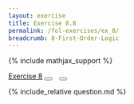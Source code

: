 ```yaml
---
layout: exercise
title: Exercise 8.8
permalink: /fol-exercises/ex_8/
breadcrumb: 8-First-Order-Logic
---
```


{% include mathjax_support %}

<div class="card">
<div class="card-header p-2">
<a href='#' class="p-2">Exercise 8</a>
<button type="button" class="btn btn-dark float-right" title="Solve this Exercise" onclick="solve('ex8.8');" href="#"><i id="ex8.8" class="fas fa-pen" style="color:white"></i></button>
<a class="edit_question" href="#"><button type="button" class="btn btn-dark float-right" title="Edit this Question"  style="margin-left:10px; margin-right:10px;" onclick="edit('ex8.8');" href="#"><i id="ex8.8" class="far fa-edit" style="color:white"></i></button></a>
</div>
<div class="card-body">
<p class="card-text">{% include_relative question.md %}</p>
</div>
</div>
<br>
